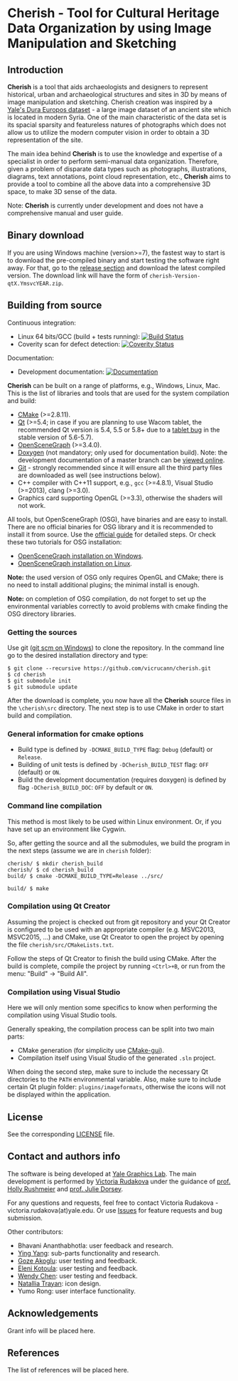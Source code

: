 # Cherish - Tool for Cultural Heritage Data Organization by using Image Manipulation and Sketching

## Introduction

**Cherish** is a tool that aids archaeologists and designers to represent historical, urban and archaeological structures and sites in 3D by means of image manipulation and sketching. Cherish creation was inspired by a [Yale's Dura Europos dataset](http://media.artgallery.yale.edu/duraeuropos/) - a large image dataset of an ancient site which is located in modern Syria. One of the main characteristic of the data set is its spacial sparsity and featureless natures of photographs which does not allow us to utilize the modern computer vision in order to obtain a 3D representation of the site. 

The main idea behind **Cherish** is to use the knowledge and expertise of a specialist in order to perform semi-manual data organization. Therefore, given a problem of disparate data types such as photographs, illustrations, diagrams, text annotations, point cloud representation, etc., **Cherish** aims to provide a tool to combine all the above data into a comprehensive 3D space, to make 3D sense of the data. 

Note: **Cherish** is currently under development and does not have a comprehensive manual and user guide.

## Binary download

If you are using Windows machine (version>=7), the fastest way to start is to download the pre-compiled binary and start testing the software right away. For that, go to the [release section](https://github.com/vicrucann/cherish/releases) and download the latest compiled version. The download link will have the form of `cherish-Version-qtX.YmsvcYEAR.zip`.

## Building from source

Continuous integration:

* Linux 64 bits/GCC (build + tests running): 
[![Build Status](https://travis-ci.org/vicrucann/cherish.svg?branch=master)](https://travis-ci.org/vicrucann/cherish)
* Coverity scan for defect detection: 
[![Coverity Status](https://scan.coverity.com/projects/9322/badge.svg)](https://scan.coverity.com/projects/vicrucann-cherish)

Documentation:
* Development documentation: [![Documentation](https://codedocs.xyz/vicrucann/cherish.svg)](https://codedocs.xyz/vicrucann/cherish/)

**Cherish** can be built on a range of platforms, e.g., Windows, Linux, Mac. This is the list of libraries and tools that are used for the system compilation and build:

* [CMake](https://cmake.org/) (>=2.8.11).
* [Qt](http://www.qt.io/) (>=5.4; in case if you are planning to use Wacom tablet, the recommended Qt version is 5.4, 5.5 or 5.8+ due to a [tablet bug](https://bugreports.qt.io/browse/QTBUG-53628) in the stable version of 5.6-5.7).
* [OpenSceneGraph](http://www.openscenegraph.org/) (>=3.4.0).
* [Doxygen](www.doxygen.org/) (not mandatory; only used for documentation build). Note: the development documentation of a master branch can be [viewed online](https://codedocs.xyz/vicrucann/cherish/).
* [Git](https://git-scm.com/) - strongly recommended since it will ensure all the third party files are downloaded as well (see instructions below).
* C++ compiler with C++11 support, e.g., `gcc` (>=4.8.1), Visual Studio (>=2013), clang (>=3.0).
* Graphics card supporting OpenGL (>=3.3), otherwise the shaders will not work.

All tools, but OpenSceneGraph (OSG), have binaries and are easy to install. There are no official binaries for OSG library and it is recommended to install it from source. Use the [official guide](http://trac.openscenegraph.org/projects/osg//wiki/Support/GettingStarted) for detailed steps. Or check these two tutorials for OSG installation: 

* [OpenSceneGraph installation on Windows](https://vicrucann.github.io/tutorials/osg-windows-quick-install/).
* [OpenSceneGraph installation on Linux](https://vicrucann.github.io/tutorials/osg-linux-quick-install/).

**Note:** the used version of OSG only requires OpenGL and CMake; there is no need to install additional plugins; the minimal install is enough.

**Note:** on completion of OSG compilation, do not forget to set up the environmental variables correctly to avoid problems with cmake finding the OSG directory libraries.

### Getting the sources

Use git ([git scm on Windows](https://git-scm.com/)) to clone the repository. In the command line go to the desired installation directory and type:

```
$ git clone --recursive https://github.com/vicrucann/cherish.git
$ cd cherish
$ git submodule init
$ git submodule update
```
After the download is complete, you now have all the **Cherish** source files in the `\cherish\src` directory. The next step is to use CMake in order to start build and compilation.

### General information for cmake options

* Build type is defined by `-DCMAKE_BUILD_TYPE` flag: `Debug` (default) or `Release`.
* Building of unit tests is defined by `-DCherish_BUILD_TEST` flag: `OFF` (default) or `ON`.
* Build the development documentation (requires doxygen) is defined by flag `-DCherish_BUILD_DOC`: `OFF` by default or `ON`.

### Command line compilation

This method is most likely to be used within Linux environment. Or, if you have set up an environment like Cygwin.

So, after getting the source and all the submodules, we build the program in the next steps (assume we are in `cherish` folder):

```
cherish/ $ mkdir cherish_build
cherish/ $ cd cherish_build
build/ $ cmake -DCMAKE_BUILD_TYPE=Release ../src/

build/ $ make
```

### Compilation using Qt Creator

Assuming the project is checked out from git repository and your Qt Creator is configured to be used with an appropriate compiler (e.g. MSVC2013, MSVC2015, ...) and CMake, use Qt Creator to open the project by opening the file `cherish/src/CMakeLists.txt`.

Follow the steps of Qt Creator to finish the build using CMake. After the build is complete, compile the project by running `<Ctrl>+B`, or run from the menu: "Build" -> "Build All".

### Compilation using Visual Studio

Here we will only mention some specifics to know when performing the compilation using Visual Studio tools.

Generally speaking, the compilation process can be split into two main parts: 

* CMake generation (for simplicity use [CMake-gui](https://cmake.org/download/)).
* Compilation itself using Visual Studio of the generated `.sln` project.

When doing the second step, make sure to include the necessary Qt directories to the `PATH` environmental variable. Also, make sure to include certain Qt plugin folder: `plugins/imageformats`, otherwise the icons will not be displayed within the application.

## License

See the corresponding [LICENSE](https://github.com/vicrucann/cherish/blob/master/LICENSE) file.

## Contact and authors info

The software is being developed at [Yale Graphics Lab](http://graphics.cs.yale.edu/site/). The main development is performed by [Victoria Rudakova](https://github.com/vicrucann) under the guidance of [prof. Holly Rushmeier](http://graphics.cs.yale.edu/site/people/holly-rushmeier) and [prof. Julie Dorsey](http://graphics.cs.yale.edu/site/people/julie-dorsey).  

For any questions and requests, feel free to contact Victoria Rudakova - victoria.rudakova(at)yale.edu. Or use [Issues](https://github.com/vicrucann/cherish/issues) for feature requests and bug submission.

Other contributors:

* Bhavani Ananthabhotla: user feedback and research.
* [Ying Yang](http://graphics.cs.yale.edu/site/people/ying-yang): sub-parts functionality and research.
* [Goze Akoglu](http://ipch.yale.edu/people/kiraz-goze-akogluhttp://ipch.yale.edu/people/kiraz-goze-akoglu): user testing and feedback.
* [Eleni Kotoula](http://ipch.yale.edu/people/eleni-kotoula): user testing and feedback.
* [Wendy Chen](http://www.wendywchen.com/): user testing and feedback.
* [Natallia Trayan](https://www.behance.net/trayan): icon design.
* Yumo Rong: user interface functionality.

## Acknowledgements

Grant info will be placed here.

## References

The list of references will be placed here.
